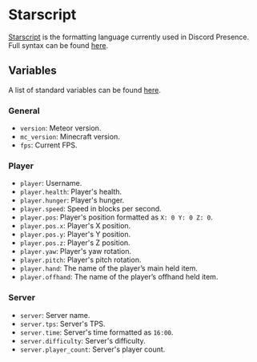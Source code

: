 # Starscript
[Starscript](https://github.com/MeteorDevelopment/starscript) is the formatting language currently used in Discord Presence.  
Full syntax can be found [here](https://github.com/MeteorDevelopment/starscript/wiki).

## Variables
A list of standard variables can be found [here](https://github.com/MeteorDevelopment/starscript/wiki#standard-variables).

### General
- `version`: Meteor version.
- `mc_version`: Minecraft version.
- `fps`: Current FPS.

### Player
- `player`: Username.
- `player.health`: Player's health.
- `player.hunger`: Player's hunger.
- `player.speed`: Speed in blocks per second.
- `player.pos`: Player's position formatted as `X: 0 Y: 0 Z: 0`.
- `player.pos.x`: Player's X position.
- `player.pos.y`: Player's Y position.
- `player.pos.z`: Player's Z position.
- `player.yaw`: Player's yaw rotation.
- `player.pitch`: Player's pitch rotation.
- `player.hand`: The name of the player’s main held item.
- `player.offhand`: The name of the player’s offhand held item.

### Server
- `server`: Server name.
- `server.tps`: Server's TPS.
- `server.time`: Server's time formatted as `16:00`.
- `server.difficulty`: Server's difficulty.
- `server.player_count`: Server's player count.
